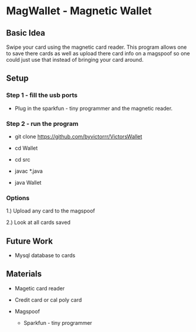 # MagWallet - Magnetic Wallet

## Basic Idea
Swipe your card using the magnetic card reader. This program allows one to save
there cards as well as upload there card info on a magspoof so one could just
use that instead of bringing your card around.

## Setup 

### Step 1 - fill the usb ports

* Plug in the sparkfun - tiny programmer and the magnetic reader.

### Step 2 - run the program

* git clone https://github.com/byvictorrr/VictorsWallet

* cd Wallet

* cd src

* javac *.java

* java Wallet

### Options

1.) Upload any card to the magspoof

2.) Look at all cards saved

## Future Work

* Mysql database to cards 

## Materials

* Magetic card reader

* Credit card or cal poly card

* Magspoof
	* Sparkfun - tiny programmer




